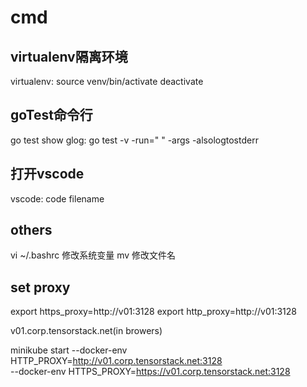 # cmd

## virtualenv隔离环境

virtualenv:
   source venv/bin/activate
   deactivate

## goTest命令行

go test show glog:
   go test -v -run=" " -args -alsologtostderr

## 打开vscode

vscode:  code filename

## others

vi ~/.bashrc 修改系统变量
mv <old-name> <new-name> 修改文件名

## set proxy

export https_proxy=http://v01:3128
export http_proxy=http://v01:3128

v01.corp.tensorstack.net(in browers)

minikube start --docker-env HTTP_PROXY=http://v01.corp.tensorstack.net:3128 \
                 --docker-env HTTPS_PROXY=https://v01.corp.tensorstack.net:3128